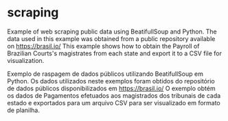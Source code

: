 # scraping

Example of web scraping public data using BeatifullSoup and Python.
The data used in this example was obtained from a public repository available on https://brasil.io/
This example shows how to obtain the Payroll of Brazilian Courts's magistrates from each state and export it to a CSV file for visualization.
  
Exemplo de raspagem de dados públicos utilizando BeatifullSoup em Python.
Os dados utilizados neste exemplos foram obtidos do repositório de dados públicos disponibilizados em https://brasil.io/
O exemplo obtém os dados de Pagamentos efetuados aos magistrados dos tribunais de cada estado e exportados para um arquivo CSV para ser visualizado em formato de planilha.







